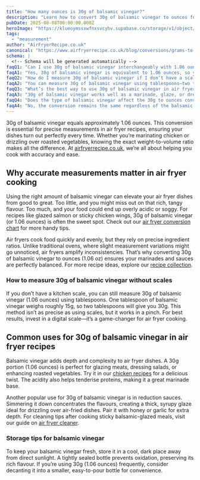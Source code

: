 ```yaml
---
title: "How many ounces is 30g of balsamic vinegar?"
description: "Learn how to convert 30g of balsamic vinegar to ounces for perfect air fryer recipes. Simple, accurate, and hassle-free!"
pubDate: 2025-08-08T00:00:00.000Z
heroImage: "https://klueoymssxwfnxsvcyhv.supabase.co/storage/v1/object/public/Shmucket/how-many-ounces-is-30g-of-balsamic-vinegar.webp"
tags:
  - "measurement"
author: "AirFryerRecipe.co.uk"
canonical: "https://www.airfryerrecipe.co.uk/blog/conversions/grams-to-ounces/how-many-ounces-is-30g-of-balsamic-vinegar"
schema: |
  <!-- Schema will be generated automatically -->
faqQ1: "Can I use 30g of balsamic vinegar interchangeably with 1.06 ounces in recipes?"
faqA1: "Yes, 30g of balsamic vinegar is equivalent to 1.06 ounces, so you can use them interchangeably in recipes. This conversion ensures accuracy, especially in air fryer cooking where precise measurements matter."
faqQ2: "How do I measure 30g of balsamic vinegar if I don’t have a scale?"
faqA2: "You can measure 30g of balsamic vinegar using tablespoons—two tablespoons equal roughly 30g (1.06 ounces). For more accuracy, a digital scale is recommended, especially for air fryer recipes where consistency is key."
faqQ3: "What’s the best way to use 30g of balsamic vinegar in air fryer cooking?"
faqA3: "30g of balsamic vinegar works well as a marinade, glaze, or dressing. Try it on chicken, vegetables, or even tofu for a flavour boost. Check out our <a href=https://www.airfryerrecipe.co.uk/recipes>recipes</a> for inspiration."
faqQ4: "Does the type of balsamic vinegar affect the 30g to ounces conversion?"
faqA4: "No, the conversion remains the same regardless of the balsamic vinegar type. Whether it’s aged or cheap, 30g will always equal 1.06 ounces. The flavour intensity, however, may vary."
---
```

<p>30g of balsamic vinegar equals approximately 1.06 ounces. This conversion is essential for precise measurements in air fryer recipes, ensuring your dishes turn out perfectly every time. Whether you’re marinating chicken or drizzling over roasted vegetables, knowing the exact weight-to-volume ratio makes all the difference. At <a href=https://www.airfryerrecipe.co.uk>airfryerrecipe.co.uk</a>, we’re all about helping you cook with accuracy and ease.</p>  

<h2>Why accurate measurements matter in air fryer cooking</h2>  
<p>Using the right amount of balsamic vinegar can elevate your air fryer dishes from good to great. Too little, and you might miss out on that rich, tangy flavour. Too much, and your food could end up overly acidic or soggy. For recipes like glazed salmon or sticky chicken wings, 30g of balsamic vinegar (or 1.06 ounces) is often the sweet spot. Check out our <a href=https://www.airfryerrecipe.co.uk/air-fryer-conversion-chart>air fryer conversion chart</a> for more handy tips.</p>  

<p>Air fryers cook food quickly and evenly, but they rely on precise ingredient ratios. Unlike traditional ovens, where slight measurement variations might go unnoticed, air fryers amplify inconsistencies. That’s why converting 30g of balsamic vinegar to ounces (1.06 oz) ensures your marinades and sauces are perfectly balanced. For more recipe ideas, explore our <a href=https://www.airfryerrecipe.co.uk/recipes>recipe collection</a>.</p>  

<h3>How to measure 30g of balsamic vinegar without scales</h3>  
<p>If you don’t have a kitchen scale, you can still measure 30g of balsamic vinegar (1.06 ounces) using tablespoons. One tablespoon of balsamic vinegar weighs roughly 15g, so two tablespoons will give you 30g. This method isn’t as precise as using scales, but it works in a pinch. For best results, invest in a digital scale—it’s a game-changer for air fryer cooking.</p>  

<h2>Common uses for 30g of balsamic vinegar in air fryer recipes</h2>  
<p>Balsamic vinegar adds depth and complexity to air fryer dishes. A 30g portion (1.06 ounces) is perfect for glazing meats, dressing salads, or enhancing roasted vegetables. Try it in our <a href=https://www.airfryerrecipe.co.uk/recipe-category/chicken>chicken recipes</a> for a delicious twist. The acidity also helps tenderise proteins, making it a great marinade base.</p>  

<p>Another popular use for 30g of balsamic vinegar is in reduction sauces. Simmering it down concentrates the flavours, creating a thick, syrupy glaze ideal for drizzling over air-fried dishes. Pair it with honey or garlic for extra depth. For cleaning tips after cooking sticky balsamic-glazed meals, visit our guide on <a href=https://www.airfryerrecipe.co.uk/air-fryer-cleaner>air fryer cleaner</a>.</p>  

<h3>Storage tips for balsamic vinegar</h3>  
<p>To keep your balsamic vinegar fresh, store it in a cool, dark place away from direct sunlight. A tightly sealed bottle prevents oxidation, preserving its rich flavour. If you’re using 30g (1.06 ounces) frequently, consider decanting it into a smaller, easy-to-pour bottle for convenience.</p>
